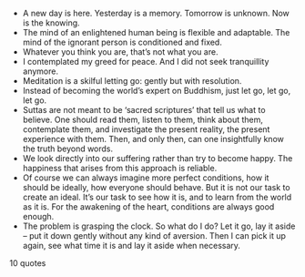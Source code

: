  - A new day is here. Yesterday is a memory. Tomorrow is unknown. Now is the knowing.
 - The mind of an enlightened human being is flexible and adaptable. The mind of the ignorant person is conditioned and fixed.
 - Whatever you think you are, that’s not what you are.
 - I contemplated my greed for peace. And I did not seek tranquillity anymore.
 - Meditation is a skilful letting go: gently but with resolution.
 - Instead of becoming the world’s expert on Buddhism, just let go, let go, let go.
 - Suttas are not meant to be ‘sacred scriptures’ that tell us what to believe. One should read them, listen to them, think about them, contemplate them, and investigate the present reality, the present experience with them. Then, and only then, can one insightfully know the truth beyond words.
 - We look directly into our suffering rather than try to become happy. The happiness that arises from this approach is reliable.
 - Of course we can always imagine more perfect conditions, how it should be ideally, how everyone should behave. But it is not our task to create an ideal. It’s our task to see how it is, and to learn from the world as it is. For the awakening of the heart, conditions are always good enough.
 - The problem is grasping the clock. So what do I do? Let it go, lay it aside – put it down gently without any kind of aversion. Then I can pick it up again, see what time it is and lay it aside when necessary.

10 quotes
